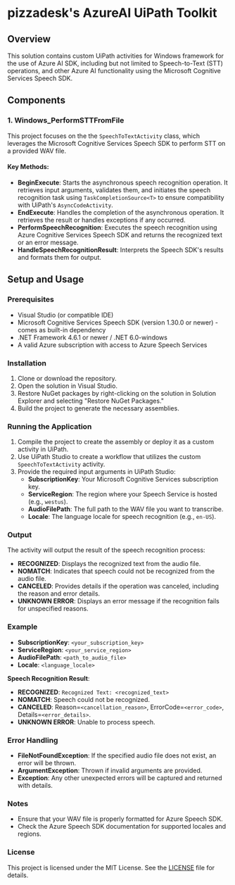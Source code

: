 # pizzadesk's AzureAI UiPath Toolkit

## Overview

This solution contains custom UiPath activities for Windows framework for the use of Azure AI SDK, including but not limited to Speech-to-Text (STT) operations, and other Azure AI functionality using the Microsoft Cognitive Services Speech SDK.

## Components

### 1. **Windows_PerformSTTFromFile**

This project focuses on the the `SpeechToTextActivity` class, which leverages the Microsoft Cognitive Services Speech SDK to perform STT on a provided WAV file.

#### Key Methods:
- **BeginExecute**: Starts the asynchronous speech recognition operation. It retrieves input arguments, validates them, and initiates the speech recognition task using `TaskCompletionSource<T>` to ensure compatibility with UiPath's `AsyncCodeActivity`.
- **EndExecute**: Handles the completion of the asynchronous operation. It retrieves the result or handles exceptions if any occurred.
- **PerformSpeechRecognition**: Executes the speech recognition using Azure Cognitive Services Speech SDK and returns the recognized text or an error message.
- **HandleSpeechRecognitionResult**: Interprets the Speech SDK's results and formats them for output.

## Setup and Usage

### Prerequisites
- Visual Studio (or compatible IDE)
- Microsoft Cognitive Services Speech SDK (version 1.30.0 or newer) - comes as built-in dependency
- .NET Framework 4.6.1 or newer / .NET 6.0-windows
- A valid Azure subscription with access to Azure Speech Services

### Installation

1. Clone or download the repository.
2. Open the solution in Visual Studio.
3. Restore NuGet packages by right-clicking on the solution in Solution Explorer and selecting "Restore NuGet Packages."
4. Build the project to generate the necessary assemblies.

### Running the Application

1. Compile the project to create the assembly or deploy it as a custom activity in UiPath.
2. Use UiPath Studio to create a workflow that utilizes the custom `SpeechToTextActivity` activity.
3. Provide the required input arguments in UiPath Studio:
   - **SubscriptionKey**: Your Microsoft Cognitive Services subscription key.
   - **ServiceRegion**: The region where your Speech Service is hosted (e.g., `westus`).
   - **AudioFilePath**: The full path to the WAV file you want to transcribe.
   - **Locale**: The language locale for speech recognition (e.g., `en-US`).

### Output

The activity will output the result of the speech recognition process:
- **RECOGNIZED**: Displays the recognized text from the audio file.
- **NOMATCH**: Indicates that speech could not be recognized from the audio file.
- **CANCELED**: Provides details if the operation was canceled, including the reason and error details.
- **UNKNOWN ERROR**: Displays an error message if the recognition fails for unspecified reasons.

### Example

- **SubscriptionKey**: `<your_subscription_key>`
- **ServiceRegion**: `<your_service_region>`
- **AudioFilePath**: `<path_to_audio_file>`
- **Locale**: `<language_locale>`

**Speech Recognition Result**:
- **RECOGNIZED**: `Recognized Text: <recognized_text>`
- **NOMATCH**: Speech could not be recognized.
- **CANCELED**: Reason=`<cancellation_reason>`, ErrorCode=`<error_code>`, Details=`<error_details>`.
- **UNKNOWN ERROR**: Unable to process speech.

### Error Handling

- **FileNotFoundException**: If the specified audio file does not exist, an error will be thrown.
- **ArgumentException**: Thrown if invalid arguments are provided.
- **Exception**: Any other unexpected errors will be captured and returned with details.

### Notes

- Ensure that your WAV file is properly formatted for Azure Speech SDK.
- Check the Azure Speech SDK documentation for supported locales and regions.

### License

This project is licensed under the MIT License. See the [LICENSE](LICENSE) file for details.